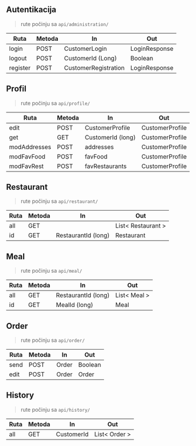 ## Autentikacija
> rute počinju sa `api/administration/`

| Ruta     | Metoda | In                   | Out           |
|----------|--------|----------------------|---------------|
| login    | POST   | CustomerLogin        | LoginResponse |
| logout   | POST   | CustomerId (Long)    | Boolean       |
| register | POST   | CustomerRegistration | LoginResponse |


## Profil
> rute počinju sa `api/profile/`

| Ruta         | Metoda | In                | Out                |
|--------------|--------|-------------------|--------------------|
| edit         | POST   | CustomerProfile   | CustomerProfile    |
| get          | GET    | CustomerId (long) | CustomerProfile    |
| modAddresses | POST   | addresses         | CustomerProfile    |
| modFavFood   | POST   | favFood           | CustomerProfile    |
| modFavRest   | POST   | favRestaurants    | CustomerProfile    |


## Restaurant
> rute počinju sa `api/restaurant/`

| Ruta | Metoda | In                  | Out                |
|------|--------|---------------------|--------------------|
| all  | GET    |                     | List< Restaurant > |
| id   | GET    | RestaurantId (long) | Restaurant         |


## Meal
> rute počinju sa `api/meal/`

| Ruta | Metoda | In                  | Out          |
|------|--------|---------------------|--------------|
| all  | GET    | RestaurantId (long) | List< Meal > |
| id   | GET    | MealId (long)       | Meal         |


## Order
> rute počinju sa `api/order/`

| Ruta | Metoda | In                  | Out        |
|------|--------|---------------------|------------|
| send | POST   | Order               | Boolean    |
| edit | POST   | Order               | Order      |


## History
> rute počinju sa `api/history/`

| Ruta              | Metoda | In         | Out                |
|-------------------|--------|------------|--------------------|
| all               | GET    | CustomerId | List< Order >      |